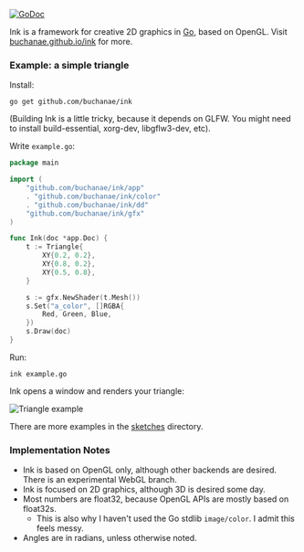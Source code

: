 <a href="https://godoc.org/github.com/buchanae/ink"><img src="https://godoc.org/github.com/buchanae/ink?status.svg" alt="GoDoc"></a>

Ink is a framework for creative 2D graphics in [Go](https://golang.org), based on OpenGL. Visit [buchanae.github.io/ink](https://buchanae.github.io/ink/) for more.

### Example: a simple triangle
Install:
```
go get github.com/buchanae/ink
```

(Building Ink is a little tricky, because it depends on GLFW. You might need to install build-essential, xorg-dev, libgflw3-dev, etc).

Write `example.go`:
```go
package main

import (
	"github.com/buchanae/ink/app"
	. "github.com/buchanae/ink/color"
	. "github.com/buchanae/ink/dd"
	"github.com/buchanae/ink/gfx"
)

func Ink(doc *app.Doc) {
	t := Triangle{
		XY{0.2, 0.2},
		XY{0.8, 0.2},
		XY{0.5, 0.8},
	}

	s := gfx.NewShader(t.Mesh())
	s.Set("a_color", []RGBA{
		Red, Green, Blue,
	})
	s.Draw(doc)
}
```

Run:
```
ink example.go
```

Ink opens a window and renders your triangle:

![Triangle example](https://buchanae.github.io/ink/assets/snapshots/001_triangle.png)

There are more examples in the [sketches](./sketches) directory.

### Implementation Notes

- Ink is based on OpenGL only, although other backends are desired. There is an experimental WebGL branch.
- Ink is focused on 2D graphics, although 3D is desired some day.
- Most numbers are float32, because OpenGL APIs are mostly based on float32s.
  - This is also why I haven't used the Go stdlib `image/color`. I admit this feels messy.
- Angles are in radians, unless otherwise noted.
